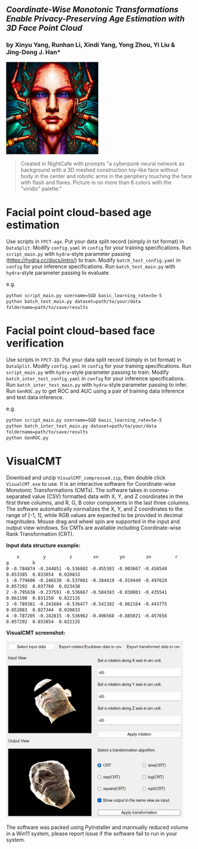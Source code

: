 ## _Coordinate-Wise Monotonic Transformations Enable Privacy-Preserving Age Estimation with 3D Face Point Cloud_
### by Xinyu Yang, Runhan Li, Xindi Yang, Yong Zhou, Yi Liu & Jing-Dong J. Han*

<img src="/FaceTransformer.jpg" width="250" height="250">

> Created in NightCafe with prompts "a cyberpunk neural network as background with a 3D meshed construction toy-like face without body in the center and robotic arms in the periphery touching the face with flash and flares. Picture in no more than 6 colors with the "viridis" palette."

# Facial point cloud-based age estimation
Use scripts in `FPCT-age`. Put your data split record (simply in txt format) in `DataSplit`. Modify `config.yaml` in `config` for your training specifications. Run `script_main.py` with `hydra`-style parameter passing (https://hydra.cc/docs/intro/) to train. Modify `batch_test_config.yaml` in `config` for your inference specifications. Run `batch_test_main.py` with `hydra`-style parameter passing to evaluate.

e.g.
```
python script_main.py ozername=SGD basic_learning_rate=5e-5
python batch_test_main.py dataset=path/to/your/data foldername=path/to/save/results
```

# Facial point cloud-based face verification
Use scripts in `FPCT-ID`. Put your data split record (simply in txt format) in `DataSplit`. Modify `config.yaml` in `config` for your training specifications. Run `script_main.py` with `hydra`-style parameter passing to train. Modify `batch_inter_test_config.yaml` in `config` for your inference specifications. Run `batch_inter_test_main.py` with `hydra`-style parameter passing to infer. Run `GenROC.py` to get ROC and AUC using a pair of training data inference and test data inference.

e.g.
```
python script_main.py ozername=SGD basic_learning_rate=5e-5
python batch_inter_test_main.py dataset=path/to/your/data foldername=path/to/save/results
python GenROC.py
```

# VisualCMT
Download and unzip `VisualCMT_compressed.zip`, then double click `VisualCMT.exe` to use. It is an interactive software for Coordinate-wise Monotonic Transformations (CMTs). The software takes in comma-separated value (CSV) formatted data with X, Y, and Z coordinates in the first three columns, and R, G, B color components in the last three columns. The software automatically normalizes the X, Y, and Z coordinates to the range of [-1, 1], while RGB values are expected to be provided in decimal magnitudes. Mouse drag and wheel spin are supported in the input and output view windows. Six CMTs are available including Coordinate-wise Rank Transformation (CRT).

**Input data structure example:**

```
    x         y         z        xn        yn        zn         r         g         b
0 -0.784874 -0.244051 -0.536802 -0.455303 -0.903667 -0.458548  0.053385  0.033854  0.020833
1 -0.779600 -0.246530 -0.537601 -0.384419 -0.919449 -0.497628  0.057292  0.037760  0.023438
2 -0.795638 -0.237591 -0.536667 -0.584383 -0.838801 -0.435541  0.061198  0.031250  0.022135
3 -0.789381 -0.241684 -0.536477 -0.541382 -0.862164 -0.443775  0.052083  0.027344  0.020833
4 -0.787205 -0.242815 -0.536962 -0.496568 -0.885021 -0.457656  0.057292  0.033854  0.022135
```

**VisualCMT screenshot:**

<img src="/VisualCMT.png" width="480" height="480">

The software was packed using PyInstaller and mannually reduced volume in a Win11 system, please report issue if the software fail to run in your system.
